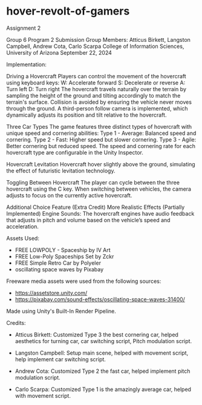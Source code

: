 # hover-revolt-of-gamers
Assignment 2

Group 6 Program 2 Submission
Group Members: Atticus Birkett, Langston Campbell, Andrew Cota, Carlo Scarpa
College of Information Sciences, University of Arizona
September 22, 2024

Implementation:

Driving a Hovercraft
Players can control the movement of the hovercraft using keyboard keys:
W: Accelerate forward
S: Decelerate or reverse
A: Turn left
D: Turn right
The hovercraft travels naturally over the terrain by sampling the height of the ground and tilting accordingly to match the terrain's surface. Collision is avoided by ensuring the vehicle never moves through the ground.
A third-person follow camera is implemented, which dynamically adjusts its position and tilt relative to the hovercraft.

Three Car Types
The game features three distinct types of hovercraft with unique speed and cornering abilities:
Type 1 - Average: Balanced speed and cornering.
Type 2 - Fast: Higher speed but slower cornering.
Type 3 - Agile: Better cornering but reduced speed.
The speed and cornering rate for each hovercraft type are configurable in the Unity Inspector.

Hovercraft Levitation
Hovercraft hover slightly above the ground, simulating the effect of futuristic levitation technology.

Toggling Between Hovercraft
The player can cycle between the three hovercraft using the C key.
When switching between vehicles, the camera adjusts to focus on the currently active hovercraft.

Additional Choice Feature (Extra Credit)
More Realistic Effects (Partially Implemented)
Engine Sounds: The hovercraft engines have audio feedback that adjusts in pitch and volume based on the vehicle’s speed and acceleration.

Assets Used:

- FREE LOWPOLY - Spaceship by IV Art
- FREE Low-Poly Spaceships Set by Zckr
- FREE Simple Retro Car by Polyeler
- oscillating space waves by Pixabay

Freeware media assets were used from the following sources:
- https://assetstore.unity.com/
- https://pixabay.com/sound-effects/oscillating-space-waves-31400/

Made using Unity's Built-In Render Pipeline.

Credits: 

- Atticus Birkett: Customized Type 3 the best cornering car, helped aesthetics for turning car, car switching script, Pitch modulation script.

- Langston Campbell: Setup main scene, helped with movement script, help implement car switching script.

- Andrew Cota: Customized Type 2 the fast car, helped implement pitch modulation script.

- Carlo Scarpa: Customized Type 1 is the amazingly average car, helped with movement script.
